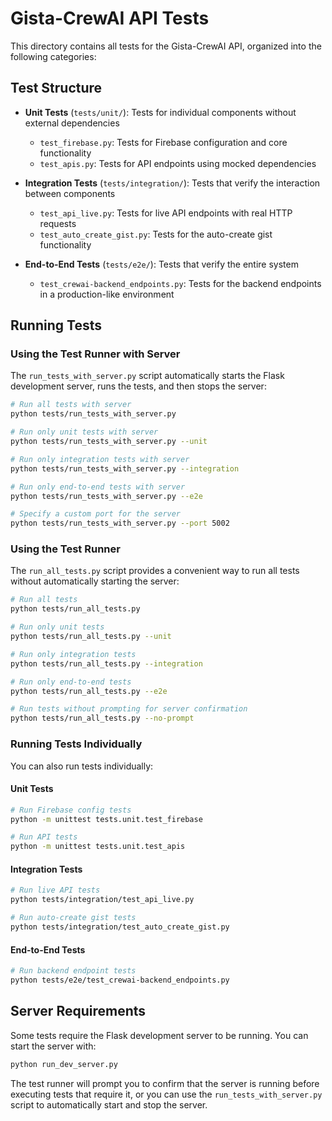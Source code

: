 # Gista-CrewAI API Tests

This directory contains all tests for the Gista-CrewAI API, organized into the following categories:

## Test Structure

- **Unit Tests** (`tests/unit/`): Tests for individual components without external dependencies
  - `test_firebase.py`: Tests for Firebase configuration and core functionality
  - `test_apis.py`: Tests for API endpoints using mocked dependencies

- **Integration Tests** (`tests/integration/`): Tests that verify the interaction between components
  - `test_api_live.py`: Tests for live API endpoints with real HTTP requests
  - `test_auto_create_gist.py`: Tests for the auto-create gist functionality

- **End-to-End Tests** (`tests/e2e/`): Tests that verify the entire system
  - `test_crewai-backend_endpoints.py`: Tests for the backend endpoints in a production-like environment

## Running Tests

### Using the Test Runner with Server

The `run_tests_with_server.py` script automatically starts the Flask development server, runs the tests, and then stops the server:

```bash
# Run all tests with server
python tests/run_tests_with_server.py

# Run only unit tests with server
python tests/run_tests_with_server.py --unit

# Run only integration tests with server
python tests/run_tests_with_server.py --integration

# Run only end-to-end tests with server
python tests/run_tests_with_server.py --e2e

# Specify a custom port for the server
python tests/run_tests_with_server.py --port 5002
```

### Using the Test Runner

The `run_all_tests.py` script provides a convenient way to run all tests without automatically starting the server:

```bash
# Run all tests
python tests/run_all_tests.py

# Run only unit tests
python tests/run_all_tests.py --unit

# Run only integration tests
python tests/run_all_tests.py --integration

# Run only end-to-end tests
python tests/run_all_tests.py --e2e

# Run tests without prompting for server confirmation
python tests/run_all_tests.py --no-prompt
```

### Running Tests Individually

You can also run tests individually:

#### Unit Tests

```bash
# Run Firebase config tests
python -m unittest tests.unit.test_firebase

# Run API tests
python -m unittest tests.unit.test_apis
```

#### Integration Tests

```bash
# Run live API tests
python tests/integration/test_api_live.py

# Run auto-create gist tests
python tests/integration/test_auto_create_gist.py
```

#### End-to-End Tests

```bash
# Run backend endpoint tests
python tests/e2e/test_crewai-backend_endpoints.py
```

## Server Requirements

Some tests require the Flask development server to be running. You can start the server with:

```bash
python run_dev_server.py
```

The test runner will prompt you to confirm that the server is running before executing tests that require it, or you can use the `run_tests_with_server.py` script to automatically start and stop the server. 